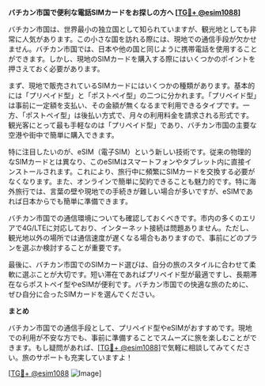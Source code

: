 **バチカン市国で便利な電話SIMカードをお探しの方へ [[TG💪+ @esim1088](https://t.me/s/esim1088)]**

バチカン市国は、世界最小の独立国として知られていますが、観光地としても非常に人気があります。この小さな国を訪れる際には、現地での通信手段が欠かせません。バチカン市国では、日本や他の国と同じように携帯電話を使用することができます。しかし、現地のSIMカードを購入する際にはいくつかのポイントを押さえておく必要があります。

まず、現地で販売されているSIMカードにはいくつかの種類があります。基本的には「プリペイド型」と「ポストペイ型」の二つに分かれます。「プリペイド型」は事前に一定額を支払い、その金額が無くなるまで利用できるタイプです。一方、「ポストペイ型」は後払い方式で、月々の利用料金を請求される形式です。観光客にとって最も手軽なのは「プリペイド型」であり、バチカン市国の主要な空港や街中で簡単に購入できます。

特に注目したいのが、eSIM（電子SIM）という新しい技術です。従来の物理的なSIMカードとは異なり、このeSIMはスマートフォンやタブレット内に直接インストールされます。これにより、旅行中に頻繁にSIMカードを交換する必要がなくなります。また、オンラインで簡単に契約できることも魅力的です。特に海外旅行では、言葉の壁や現地での手続きが難しい場合が多いですが、eSIMであれば日本からでも簡単に準備できます。

バチカン市国での通信環境についても確認しておくべきです。市内の多くのエリアで4G/LTEに対応しており、インターネット接続は問題ありません。ただし、観光地以外の場所では通信速度が遅くなる場合もありますので、事前にどのプランを選ぶか検討することが重要です。

最後に、バチカン市国でのSIMカード選びは、自分の旅のスタイルに合わせて柔軟に選ぶことが大切です。短い滞在であればプリペイド型が最適ですし、長期滞在ならポストペイ型やeSIMが便利です。バチカン市国での快適な旅のために、ぜひ自分に合ったSIMカードを選んでください。

**まとめ**

バチカン市国での通信手段として、プリペイド型やeSIMがおすすめです。現地での利用が不安な方でも、事前に準備することでスムーズに旅を楽しむことができます。もし疑問があれば、[[TG💪+ @esim1088](https://t.me/s/esim1088)]で気軽に相談してみてください。旅のサポートも充実していますよ！

[[TG💪+ @esim1088](https://t.me/s/esim1088) ![Image](https://i.postimg.cc/Y0z9fWf4/image.png)]